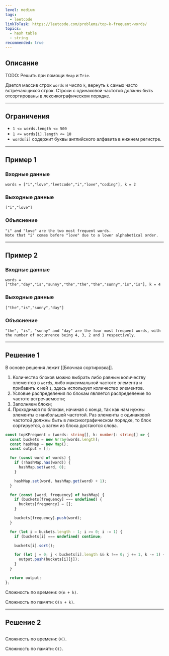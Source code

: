 ```yaml
---
level: medium
tags:
  - leetcode
linkToTask: https://leetcode.com/problems/top-k-frequent-words/
topics:
  - hash table
  - string
recommended: true
---
```

## Описание

TODO: Решить при помощи `Heap` и `Trie`.

Дается массив строк `words` и число `k`, вернуть `k` самых часто встречающихся строк. Строки с одинаковой частотой должны быть отсортированы в лексикографическом порядке.

---
## Ограничения

- `1 <= words.length <= 500`
- `1 <= words[i].length <= 10`
- `words[i]` содержит буквы английского алфавита в нижнем регистре.

---
## Пример 1

### Входные данные

```
words = ["i","love","leetcode","i","love","coding"], k = 2
```
### Выходные данные

```
["i","love"]
```
### Объяснение

```
"i" and "love" are the two most frequent words.
Note that "i" comes before "love" due to a lower alphabetical order.
```

---
## Пример 2

### Входные данные

```
words = ["the","day","is","sunny","the","the","the","sunny","is","is"], k = 4
```
### Выходные данные

```
["the","is","sunny","day"]
```
### Объяснение

```
"the", "is", "sunny" and "day" are the four most frequent words, with the number of occurrence being 4, 3, 2 and 1 respectively.
```

---
## Решение 1

В основе решения лежит [[Блочная сортировка]].

1. Количество блоков можно выбрать либо равным количеству элементов в `words`, либо максимальной частоте элемента и прибавить к ней `1`, здесь использует количество элементов.
2. Условие распределения по блокам является распределение по частоте встречаемости;
3. Заполняем блоки;
4. Проходимся по блокам, начиная с конца, так как нам нужны элементы с наибольшей частотой. Раз элементы с одинаковой частотой должны быть в лексикографическом порядке, то блок сортируется, а затем из блока достаются слова.

```typescript
const topKFrequent = (words: string[], k: number): string[] => {
  const buckets = new Array(words.length);
  const hashMap = new Map();
  const output = [];

  for (const word of words) {
    if (!hashMap.has(word)) {
      hashMap.set(word, 0);
    }

    hashMap.set(word, hashMap.get(word) + 1);
  }

  for (const [word, frequency] of hashMap) {
    if (buckets[frequency] === undefined) {
      buckets[frequency] = [];
    }

    buckets[frequency].push(word);
  }

  for (let i = buckets.length - 1; i >= 0; i -= 1) {
    if (buckets[i] === undefined) continue;

    buckets[i].sort();

    for (let j = 0; j < buckets[i].length && k !== 0; j += 1, k -= 1) {
      output.push(buckets[i][j]);
    }
  }

  return output;
};
```

Сложность по времени: `O(n + k)`.

Сложность по памяти: `O(n + k)`.

---
## Решение 2

```typescript

```

Сложность по времени: `O()`.

Сложность по памяти: `O()`.